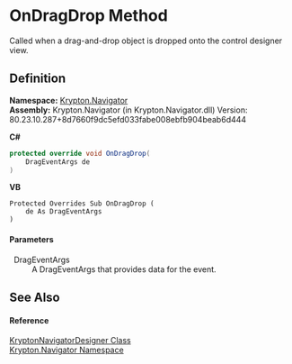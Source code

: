 # OnDragDrop Method


Called when a drag-and-drop object is dropped onto the control designer view.



## Definition
**Namespace:** <a href="a21ac074-d119-3dc6-bd1c-d3a12c0128bc.md">Krypton.Navigator</a>  
**Assembly:** Krypton.Navigator (in Krypton.Navigator.dll) Version: 80.23.10.287+8d7660f9dc5efd033fabe008ebfb904beab6d444

**C#**
``` C#
protected override void OnDragDrop(
	DragEventArgs de
)
```
**VB**
``` VB
Protected Overrides Sub OnDragDrop ( 
	de As DragEventArgs
)
```



#### Parameters
<dl><dt>  DragEventArgs</dt><dd>A DragEventArgs that provides data for the event.</dd></dl>

## See Also


#### Reference
<a href="b6d360d2-1f72-be86-7025-a1560a1afbb2.md">KryptonNavigatorDesigner Class</a>  
<a href="a21ac074-d119-3dc6-bd1c-d3a12c0128bc.md">Krypton.Navigator Namespace</a>  
